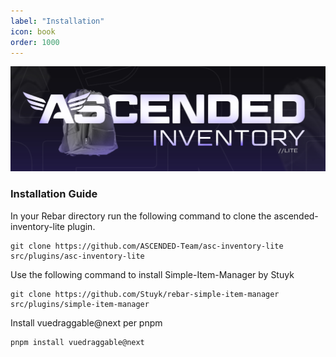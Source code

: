 ```yaml
---
label: "Installation"
icon: book
order: 1000
---
```


![](/static/Inventory-Lite.jpg)

### Installation Guide

In your Rebar directory run the following command to clone the ascended-inventory-lite plugin.

```shell
git clone https://github.com/ASCENDED-Team/asc-inventory-lite src/plugins/asc-inventory-lite
```

Use the following command to install Simple-Item-Manager by Stuyk

```shell
git clone https://github.com/Stuyk/rebar-simple-item-manager src/plugins/simple-item-manager
```

Install vuedraggable@next per pnpm

```shell
pnpm install vuedraggable@next
```
